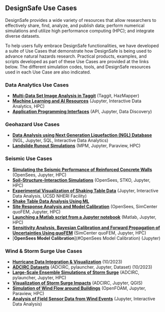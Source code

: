 ## DesignSafe Use Cases

DesignSafe provides a wide variety of resources that allow researchers to effectively share, find, analyze, and publish data; perform numerical simulations and utilize high performance computing (HPC); and integrate diverse datasets.  

To help users fully embrace DesignSafe functionalities, we have developed a suite of Use Cases that demonstrate how DesignSafe is being used to advance natural hazards research.  Practical products, examples, and scripts developed as part of these Use Cases are provided at the links below.  The different simulation codes, tools, and DesignSafe resources used in each Use Case are also indicated.

### Data Analytics Use Cases 

* [**Multi-Data Set Image Analysis in Taggit**](haan/usecase-3.md) (Taggit, HazMapper)
* [**Machine Learning and AI Resources**](vantassel_and_zhang/usecase.md) (Jupyter, Interactive Data Analytics, HPC)
* [**Application Programming Interfaces**](brandenberg-api/usecase.md) (API, Jupyter, Data Discovery)

### Geohazard Use Cases 

* [**Data Analysis using Next Generation Liquefaction (NGL) Database**](brandenberg-ngl/usecase.md) (NGL, Jupyter, SQL, Interactive Data Analytics)
* [**Landslide Runout Simulations**](kumar/usecase.md) (MPM, Jupyter, Paraview, HPC)

### Seismic Use Cases 

* [**Simulating the Seismic Performance of Reinforced Concrete Walls**](lowes/usecase.md) (OpenSees, Jupyter, HPC)
* [**Soil-Structure-Interaction Simulations**](rathje/usecase.md) (OpenSees, STKO, Jupyter, HPC)
* [**Experimental Visualization of Shaking Table Data**](mosqueda/usecase.md) (Jupyter, Interactive Data Analysis, UCSD NHERI Facility)
* [**Shake Table Data Analysis Using ML**](mosqueda/erler-mosqueda.md) 
* [**Site Response Analysis and Model Calibration**](arduino/usecase.md) (OpenSees, SimCenter quoFEM, Jupyter, HPC)
* [**Launching a Matlab script from a Jupyter notebook**](arduino/usecase_matlab.md) (Matlab, Jupyter, HPC)
* [**Sensitivity Analysis, Bayesian Calibration and Forward Propagation of Uncertainties Using quoFEM**](arduino/usecase_quoFEM.md) (SimCenter quoFEM, Jupyter, HPC)
* [**OpenSees Model Calibration**](#OpenSees Model Calibration) (Jupyter)

### Wind &amp; Storm Surge Use Cases

* [**Hurricane Data Integration & Visualization**](pinelli/2usecase.md) (10/2023)
* [**ADCIRC Datasets**](dawson/usecase2.md)  (ADCIRC, pylauncher, Jupyter, Dataset) (10/2023)
* [**Large-Scale Ensemble Simulations of Storm Surge**](dawson/usecase.md)  (ADCIRC, pylauncher, Jupyter, HPC)
* [**Visualization of Storm Surge Impacts**](padgett/usecase.md) (ADCIRC, Jupyter, QGIS)
* [**Simulation of Wind Flow around Buildings**](kareem/usecase.md) (OpenFOAM, Jupyter, Paraview, HPC)
* [**Analysis of Field Sensor Data from Wind Events**](#field-sensing-wind-events) (Jupyter, Interactive Data Analysis)

